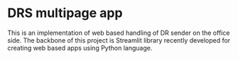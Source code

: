 # DRS multipage app
This is an implementation of web based handling of DR sender on the office side.
The backbone of this project is Streamlit library recently developed for creating web based apps using Python language.

